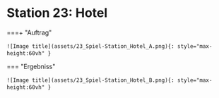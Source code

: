 
# Station 23: Hotel


===+ "Auftrag"

    ![Image title](assets/23_Spiel-Station_Hotel_A.png){: style="max-height:60vh" }


=== "Ergebniss"

    ![Image title](assets/23_Spiel-Station_Hotel_B.png){: style="max-height:60vh" }
